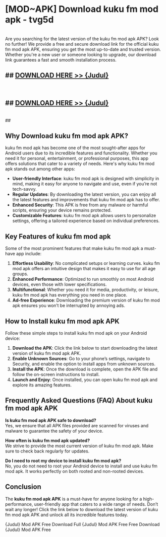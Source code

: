 # [MOD~APK] Download kuku fm mod apk - tvg5d <br>
<br>
Are you searching for the latest version of the kuku fm mod apk APK? Look no further! We provide a free and secure download link for the official kuku fm mod apk APK, ensuring you get the most up-to-date and trusted version. Whether you're a new user or someone looking to upgrade, our download link guarantees a fast and smooth installation process.


## ##  [DOWNLOAD HERE >> {Judul}](https://geoflix.me/watch.php?title=kuku_fm_mod_apk&ref=git)
  <br>

##  ## [DOWNLOAD HERE >> {Judul}](https://geoflix.me/watch.php?title=kuku_fm_mod_apk&ref=git)
  <br>
  ##



## Why Download kuku fm mod apk APK?

kuku fm mod apk has become one of the most sought-after apps for Android users due to its incredible features and functionality. Whether you need it for personal, entertainment, or professional purposes, this app offers solutions that cater to a variety of needs. Here's why kuku fm mod apk stands out among other apps:

- **User-friendly Interface**: kuku fm mod apk is designed with simplicity in mind, making it easy for anyone to navigate and use, even if you’re not tech-savvy.
- **Regular Updates**: By downloading the latest version, you can enjoy all the latest features and improvements that kuku fm mod apk has to offer.
- **Enhanced Security**: This APK is free from any malware or harmful scripts, ensuring your device remains protected.
- **Customizable Features**: kuku fm mod apk allows users to personalize settings, offering a tailored experience based on individual preferences.

## Key Features of kuku fm mod apk

Some of the most prominent features that make kuku fm mod apk a must-have app include:

1. **Effortless Usability**: No complicated setups or learning curves. kuku fm mod apk offers an intuitive design that makes it easy to use for all age groups.
2. **Enhanced Performance**: Optimized to run smoothly on most Android devices, even those with lower specifications.
3. **Multifunctional**: Whether you need it for media, productivity, or leisure, kuku fm mod apk has everything you need in one place.
4. **Ad-free Experience**: Downloading the premium version of kuku fm mod apk ensures you won’t be interrupted by annoying ads.

## How to Install kuku fm mod apk APK

Follow these simple steps to install kuku fm mod apk on your Android device:

1. **Download the APK**: Click the link below to start downloading the latest version of kuku fm mod apk APK.
2. **Enable Unknown Sources**: Go to your phone’s settings, navigate to Security, and enable the option to install apps from unknown sources.
3. **Install the APK**: Once the download is complete, open the APK file and follow the on-screen instructions to install.
4. **Launch and Enjoy**: Once installed, you can open kuku fm mod apk and explore its amazing features.

## Frequently Asked Questions (FAQ) About kuku fm mod apk APK

**Is kuku fm mod apk APK safe to download?**  
Yes, we ensure that all APK files provided are scanned for viruses and malware to guarantee the safety of your device.

**How often is kuku fm mod apk updated?**  
We strive to provide the most current version of kuku fm mod apk. Make sure to check back regularly for updates.

**Do I need to root my device to install kuku fm mod apk?**  
No, you do not need to root your Android device to install and use kuku fm mod apk. It works perfectly on both rooted and non-rooted devices.

## Conclusion

The **kuku fm mod apk APK** is a must-have for anyone looking for a high-performance, user-friendly app that caters to a wide range of needs. Don’t wait any longer! Click the link below to download the latest version of kuku fm mod apk APK and unlock all its incredible features today.

{Judul} Mod APK Free
Download Full {Judul} Mod APK Free
Free Download {Judul} Mod APK Free

